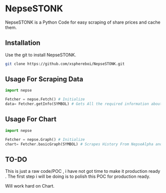 # NepseSTONK

NepseSTONK is a Python Code for easy scraping of share prices and cache them.

## Installation

Use the git to install NepseSTONK.

```bash
git clone https://github.com/xsphereboi/NepseSTONK.git
```

## Usage For Scraping Data

```python
import nepse

Fetcher = nepse.Fetch() # Initialize
data= Fetcher.getInfo(SYMBOL) # Gets All the required information about certain company off sharesansar.com
```
## Usage For Chart

```python
import nepse

Fetcher = nepse.Graph() # Initialize
chart= Fetcher.basicGraph(SYMBOL) # Scrapes History From NepseAlpha and Plots them and save them to "{symbol}.png"
```
## TO-DO
This is just a raw code/POC , i have not got time to make it production ready . The first step i will be doing is to polish this POC for production ready. 

Will work hard on Chart.
